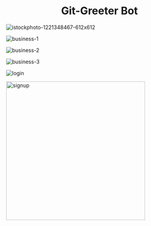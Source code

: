 <h1 align="center"> Git-Greeter Bot </h1>

![istockphoto-1221348467-612x612](https://user-images.githubusercontent.com/89864614/222511122-1cb14207-250a-4104-b99f-6dd0f8c094d0.jpg)


![business-1](https://github.com/j-imy/test_repo/assets/89864614/b48e9bb9-f6f7-4c8e-a41e-d7929d56d666)

![business-2](https://github.com/j-imy/test_repo/assets/89864614/02f3317a-4b58-4d00-a93e-cd4a67a12536)


![business-3](https://github.com/j-imy/test_repo/assets/89864614/5f5c3984-9ce9-49d5-828c-243bcefaf128)

![login](https://github.com/j-imy/test_repo/assets/89864614/29e697f8-31a1-4442-80c1-2ee9b8fa40bc)

<img width="375" alt="signup" src="https://github.com/j-imy/test_repo/assets/89864614/aa9b7f29-9fe3-449c-8b4f-f595377079b6">
